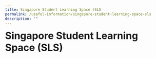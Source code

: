```yaml
---
title: Singapore Student Learning Space (SLS
permalink: /useful-information/singapore-student-learning-space-sls
description: ""
---
```

**<font size=6>Singapore Student Learning Space (SLS)</font>**
